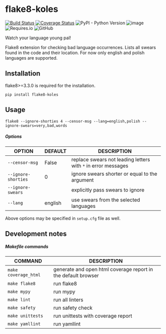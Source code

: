 # flake8-koles

[![Build Status](https://travis-ci.org/myslak71/flake8-koles.svg?branch=master)](https://travis-ci.org/myslak71/flake8-koles)
[![Coverage Status](https://coveralls.io/repos/github/myslak71/flake8-koles/badge.svg?branch=master)](https://coveralls.io/github/myslak71/flake8-koles?branch=master)
![PyPI - Python Version](https://img.shields.io/pypi/pyversions/flake8-koles)
![image](https://img.shields.io/badge/version-0.1.2-yellow)
![Requires.io](https://img.shields.io/requires/github/myslak71/flake8-koles)
![GitHub](https://img.shields.io/github/license/myslak71/flake8-koles?color=46c28e)

Watch your language young pal!

Flake8 extension for checking bad language occurrences. Lists all swears found in the code and their location.
For now only english and polish languages are supported.

## Installation
flake8>=3.3.0 is required for the installation.
```
pip install flake8-koles
```

## Usage
```
flake8 --ignore-shorties 4 --censor-msg --lang=english,polish --ignore-swears=very,bad,words
```
##### Options
|OPTION    | DEFAULT|DESCRIPTION |
| --------  |---|-------------|
|`--censor-msg`|False |replace swears not leading letters with `*` in error messages|
|`--ignore-shorties`|0 |ignore swears shorter or equal to the argument|
|`--ignore-swears`| |explicitly pass swears to ignore|
|`--lang`|english |use swears from the selected languages|

Above options may be specified in `setup.cfg` file as well.

## Development notes

##### Makefile commands

|COMMAND |DESCRIPTION|
|--------|-----------|
|`make coverage_html`|generate and open html coverage report in the default browser|
|`make flake8`|run flake8|
|`make mypy`|run mypy|
|`make lint`|run all linters|
|`make safety`|run safety check|
|`make unittests`|run unittests with coverage report
|`make yamllint`|run yamllint|
